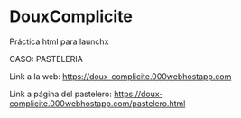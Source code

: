 # DouxComplicite
Práctica html para launchx

CASO: PASTELERIA

Link a la web: https://doux-complicite.000webhostapp.com

Link a página del pastelero: https://doux-complicite.000webhostapp.com/pastelero.html
